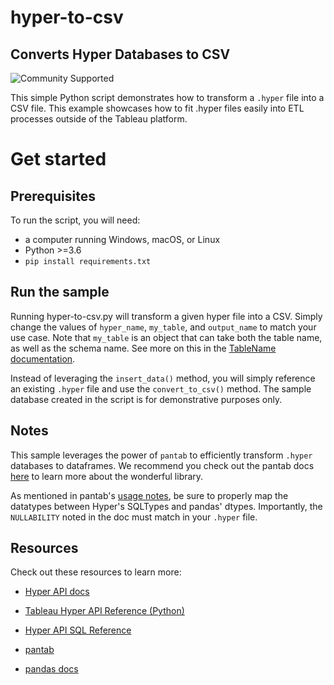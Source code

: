 # hyper-to-csv
## Converts Hyper Databases to CSV

![Community Supported](https://img.shields.io/badge/Support%20Level-Community%20Supported-53bd92.svg)

This simple Python script demonstrates how to transform a `.hyper` file into a CSV file. This example showcases how to fit .hyper files easily into ETL processes outside of the Tableau platform.


# Get started

## __Prerequisites__

To run the script, you will need:

- a computer running Windows, macOS, or Linux
- Python >=3.6
- `pip install requirements.txt`

## Run the sample

Running hyper-to-csv.py will transform a given hyper file into a CSV. Simply change the values of `hyper_name`, `my_table`, and `output_name` to match your use case. Note that `my_table` is an object that can take both the table name, as well as the schema name. See more on this in the [TableName documentation](https://tableau.github.io/hyper-db/lang_docs/py/tableauhyperapi.html#tableauhyperapi.TableName).

Instead of leveraging the `insert_data()` method, you will simply reference an existing `.hyper` file and use the `convert_to_csv()` method. The sample database created in the script is for demonstrative purposes only.

## __Notes__

This sample leverages the power of `pantab` to efficiently transform `.hyper` databases to dataframes. We recommend you check out the pantab docs [here](https://pantab.readthedocs.io/en/latest/index.html) to learn more about the wonderful library.

As mentioned in pantab's [usage notes](https://pantab.readthedocs.io/en/latest/caveats.html), be sure to properly map the datatypes between Hyper's SQLTypes and pandas' dtypes. Importantly, the `NULLABILITY` noted in the doc must match in your `.hyper` file.


## __Resources__
Check out these resources to learn more:

- [Hyper API docs](https://tableau.github.io/hyper-db)

- [Tableau Hyper API Reference (Python)](https://tableau.github.io/hyper-db/lang_docs/py/index.html)

- [Hyper API SQL Reference](https://tableau.github.io/hyper-db/docs/sql/)

- [pantab](https://pantab.readthedocs.io/en/latest/index.html)

- [pandas docs](https://pandas.pydata.org/docs/)

